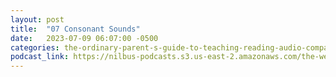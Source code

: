 ```yaml
---
layout: post
title:  "07 Consonant Sounds"
date:   2023-07-09 06:07:00 -0500
categories: the-ordinary-parent-s-guide-to-teaching-reading-audio-companion-to-lessons-1-26
podcast_link: https://nilbus-podcasts.s3.us-east-2.amazonaws.com/the-well-trained-mind/The%20Ordinary%20Parent's%20Guide%20to%20Teaching%20Reading,%20audio%20companion%20to%20Lessons%201-26/07%20Consonant%20Sounds.mp3
---
```

